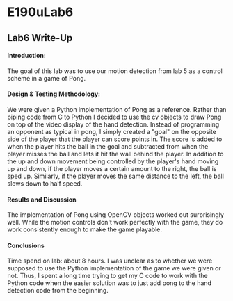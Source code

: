 # E190uLab6
## Lab6 Write-Up
#### Introduction:
The goal of this lab was to use our motion detection from lab 5 as a control scheme in a game of Pong.

#### Design & Testing Methodology:
We were given a Python implementation of Pong as a reference.  Rather than piping code from C to Python I decided to use the cv objects to draw Pong on top of the video display of the hand detection.  Instead of programming an opponent as typical in pong, I simply created a "goal" on the opposite side of the player that the player can score points in.  The score is added to when the player hits the ball in the goal and subtracted from when the player misses the ball and lets it hit the wall behind the player.  In addition to the up and down movement being controlled by the player's hand moving up and down, if the player moves a certain amount to the right, the ball is sped up.  Similarly, if the player moves the same distance to the left, the ball slows down to half speed.

#### Results and Discussion
The implementation of Pong using OpenCV objects worked out surprisingly well. While the motion controls don't work perfectly with the game, they do work consistently enough to make the game playable.

#### Conclusions
Time spend on lab: about 8 hours.
I was unclear as to whether we were supposed to use the Python implementation of the game we were given or not.  Thus, I spent a long time trying to get my C code to work with the Python code when the easier solution was to just add pong to the hand detection code from the beginning.
